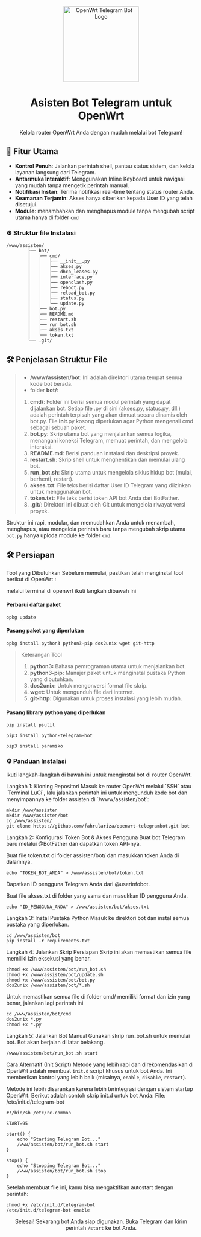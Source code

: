 <div align="center">
<img src="https://raw.githubusercontent.com/fahrulariza/openwrt-telegrambot/master/assets/logo.png" alt="OpenWrt Telegram Bot Logo" width="200"/>
<h1>Asisten Bot Telegram untuk OpenWrt</h1>
<p>Kelola router OpenWrt Anda dengan mudah melalui bot Telegram!</p>
</div>

## 🚀 Fitur Utama
- **Kontrol Penuh**: Jalankan perintah shell, pantau status sistem, dan kelola layanan langsung dari Telegram.
- **Antarmuka Interaktif**: Menggunakan Inline Keyboard untuk navigasi yang mudah tanpa mengetik perintah manual.
- **Notifikasi Instan**: Terima notifikasi real-time tentang status router Anda.
- **Keamanan Terjamin**: Akses hanya diberikan kepada User ID yang telah disetujui.
- **Module**: menambahkan dan menghapus module tanpa mengubah script utama hanya di folder `cmd`

### ⚙️ Struktur file Instalasi
```
/www/assisten/
        ├── bot/
        │   ├── cmd/
        │   │   ├── __init__.py
        │   │   ├── akses.py
        │   │   ├── dhcp_leases.py
        │   │   ├── interface.py
        │   │   ├── openclash.py
        │   │   ├── reboot.py
        │   │   ├── reload_bot.py
        │   │   ├── status.py
        │   │   └── update.py
        │   ├── bot.py
        │   ├── README.md
        │   ├── restart.sh
        │   ├── run_bot.sh
        │   ├── akses.txt
        │   └── token.txt
        └── .git/
```
## 🛠️ Penjelasan Struktur File
> - **/www/assisten/bot**: Ini adalah direktori utama tempat semua kode bot berada.
> - folder **bot/**:
> 1. **cmd/**: Folder ini berisi semua modul perintah yang dapat dijalankan bot. Setiap file .py di sini (akses.py, status.py, dll.) adalah perintah terpisah yang akan dimuat secara dinamis oleh bot.py. File __init__.py kosong diperlukan agar Python mengenali cmd sebagai sebuah paket.
> 2. **bot.py**: Skrip utama bot yang menjalankan semua logika, menangani koneksi Telegram, memuat perintah, dan mengelola interaksi.
> 3. **README.md**: Berisi panduan instalasi dan deskripsi proyek.
> 4. **restart.sh**: Skrip shell untuk menghentikan dan memulai ulang bot.
> 5. **run_bot.sh**: Skrip utama untuk mengelola siklus hidup bot (mulai, berhenti, restart).
> 6. **akses.txt**: File teks berisi daftar User ID Telegram yang diizinkan untuk menggunakan bot.
> 7. **token.txt**: File teks berisi token API bot Anda dari BotFather.
> 8. **.git/**: Direktori ini dibuat oleh Git untuk mengelola riwayat versi proyek.

Struktur ini rapi, modular, dan memudahkan Anda untuk menambah, menghapus, atau mengelola perintah baru tanpa mengubah skrip utama `bot.py` hanya uploda module ke folder `cmd`.

## 🛠️ Persiapan
Tool yang Dibutuhkan
Sebelum memulai, pastikan telah menginstal tool berikut di OpenWrt :

melalui terminal di openwrt ikuti langkah dibawah ini

#### Perbarui daftar paket
```
opkg update
```
#### Pasang paket yang diperlukan
```
opkg install python3 python3-pip dos2unix wget git-http
```

> Keterangan Tool
> 1. **python3:** Bahasa pemrograman utama untuk menjalankan bot.
> 2. **python3-pip:** Manajer paket untuk menginstal pustaka Python yang dibutuhkan.
> 3. **dos2unix:** Untuk mengonversi format file skrip.
> 4. **wget:** Untuk mengunduh file dari internet.
> 5. **git-http:** Digunakan untuk proses instalasi yang lebih mudah.

#### Pasang library python yang diperlukan
```
pip install psutil
```
```
pip3 install python-telegram-bot
```
```
pip3 install paramiko
```

### ⚙️ Panduan Instalasi
Ikuti langkah-langkah di bawah ini untuk menginstal bot di router OpenWrt.
<p>
Langkah 1: Kloning Repositori
Masuk ke router OpenWrt melalui `SSH` atau `Terminal LuCi`, lalu jalankan perintah ini untuk mengunduh kode bot dan menyimpannya ke folder assisten di `/www/assisten/bot`:

```
mkdir /www/assisten
mkdir /www/assisten/bot
cd /www/assisten/
git clone https://github.com/fahrulariza/openwrt-telegrambot.git bot
```
Langkah 2: Konfigurasi Token Bot & Akses Pengguna
Buat bot Telegram baru melalui @BotFather dan dapatkan token API-nya.

Buat file token.txt di folder assisten/bot/ dan masukkan token Anda di dalamnya.

```
echo "TOKEN_BOT_ANDA" > /www/assisten/bot/token.txt
```
Dapatkan ID pengguna Telegram Anda dari @userinfobot.

Buat file akses.txt di folder yang sama dan masukkan ID pengguna Anda.

```
echo "ID_PENGGUNA_ANDA" > /www/assisten/bot/akses.txt
```
Langkah 3: Instal Pustaka Python
Masuk ke direktori bot dan instal semua pustaka yang diperlukan.

```
cd /www/assisten/bot
pip install -r requirements.txt
```
Langkah 4: Jalankan Skrip Persiapan
Skrip ini akan memastikan semua file memiliki izin eksekusi yang benar.
```
chmod +x /www/assisten/bot/run_bot.sh
chmod +x /www/assisten/bot/update.sh
chmod +x /www/assisten/bot/bot.py
dos2unix /www/assisten/bot/*.sh
```
Untuk memastikan semua file di folder cmd/ memiliki format dan izin yang benar, jalankan lagi perintah ini
```
cd /www/assisten/bot/cmd
dos2unix *.py
chmod +x *.py
```
Langkah 5: Jalankan Bot Manual
Gunakan skrip run_bot.sh untuk memulai bot. Bot akan berjalan di latar belakang.
```
/www/assisten/bot/run_bot.sh start
```

Cara Alternatif (Init Script)
Metode yang lebih rapi dan direkomendasikan di OpenWrt adalah membuat `init.d` script khusus untuk bot Anda. Ini memberikan kontrol yang lebih baik (misalnya, `enable`, `disable`, `restart`).

Metode ini lebih disarankan karena lebih terintegrasi dengan sistem startup OpenWrt.
Berikut adalah contoh skrip init.d untuk bot Anda:
File: /etc/init.d/telegram-bot
```
#!/bin/sh /etc/rc.common

START=95

start() {
    echo "Starting Telegram Bot..."
    /www/assisten/bot/run_bot.sh start
}

stop() {
    echo "Stopping Telegram Bot..."
    /www/assisten/bot/run_bot.sh stop
}
```
Setelah membuat file ini, kamu bisa mengaktifkan autostart dengan perintah:
```
chmod +x /etc/init.d/telegram-bot
/etc/init.d/telegram-bot enable
```
</p>
<div align="center">
<p>Selesai! Sekarang bot Anda siap digunakan. Buka Telegram dan kirim perintah <code>/start</code> ke bot Anda.</p>
</div>
